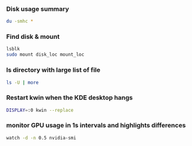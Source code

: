 ---
---
### Disk usage summary

```sh
du -smhc *
```

### Find disk & mount

```sh
lsblk
sudo mount disk_loc mount_loc
```

### ls directory with large list of file

```sh
ls -U | more
```

### Restart kwin when the KDE desktop hangs

```sh
DISPLAY=:0 kwin --replace
```

### monitor GPU usage in 1s intervals and highlights differences

```sh
watch -d -n 0.5 nvidia-smi
```
